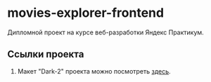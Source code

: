 # movies-explorer-frontend

Дипломной проект на курсе веб-разработки Яндекс Практикум.

## Ссылки проекта

1. Макет "Dark-2" проекта можно посмотреть [здесь](https://www.figma.com/file/6FMWkB94wE7KTkcCgUXtnC/%D0%94%D0%B8%D0%BF%D0%BB%D0%BE%D0%BC%D0%BD%D1%8B%D0%B9-%D0%BF%D1%80%D0%BE%D0%B5%D0%BA%D1%82?node-id=1%3A7406&mode=dev).